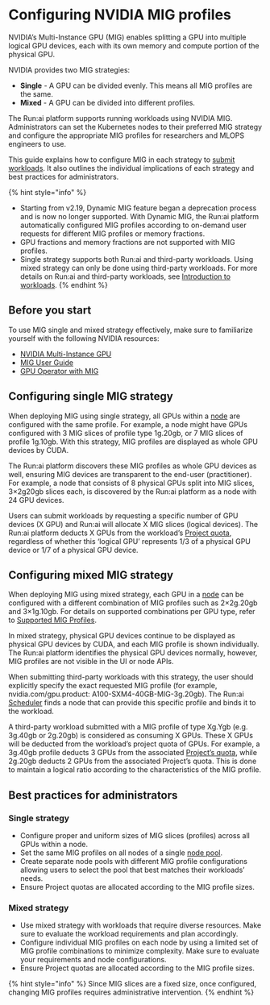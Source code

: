 # Configuring NVIDIA MIG profiles

NVIDIA’s Multi-Instance GPU (MIG) enables splitting a GPU into multiple logical GPU devices, each with its own memory and compute portion of the physical GPU.

NVIDIA provides two MIG strategies:

* **Single** - A GPU can be divided evenly. This means all MIG profiles are the same.
* **Mixed** - A GPU can be divided into different profiles.

The Run:ai platform supports running workloads using NVIDIA MIG. Administrators can set the Kubernetes nodes to their preferred MIG strategy and configure the appropriate MIG profiles for researchers and MLOPS engineers to use.

This guide explains how to configure MIG in each strategy to [submit workloads](../../workloads-in-runai/workloads.md). It also outlines the individual implications of each strategy and best practices for administrators.

{% hint style="info" %}
* Starting from v2.19, Dynamic MIG feature began a deprecation process and is now no longer supported. With Dynamic MIG, the Run:ai platform automatically configured MIG profiles according to on-demand user requests for different MIG profiles or memory fractions.
* GPU fractions and memory fractions are not supported with MIG profiles.
* Single strategy supports both Run:ai and third-party workloads. Using mixed strategy can only be done using third-party workloads. For more details on Run:ai and third-party workloads, see [Introduction to workloads](../../workloads-in-runai/introduction-to-workloads.md).
{% endhint %}

## Before you start

To use MIG single and mixed strategy effectively, make sure to familiarize yourself with the following NVIDIA resources:

* [NVIDIA Multi-Instance GPU](https://www.nvidia.com/en-eu/technologies/multi-instance-gpu/)
* [MIG User Guide](https://docs.nvidia.com/datacenter/tesla/mig-user-guide/index.html)
* [GPU Operator with MIG](https://docs.nvidia.com/datacenter/cloud-native/gpu-operator/latest/gpu-operator-mig.html)

## Configuring single MIG strategy

When deploying MIG using single strategy, all GPUs within a [node](nodes.md) are configured with the same profile. For example, a node might have GPUs configured with 3 MIG slices of profile type 1g.20gb, or 7 MIG slices of profile 1g.10gb. With this strategy, MIG profiles are displayed as whole GPU devices by CUDA.

The Run:ai platform discovers these MIG profiles as whole GPU devices as well, ensuring MIG devices are transparent to the end-user (practitioner). For example, a node that consists of 8 physical GPUs split into MIG slices, 3×2g20gb slices each, is discovered by the Run:ai platform as a node with 24 GPU devices.

Users can submit workloads by requesting a specific number of GPU devices (X GPU) and Run:ai will allocate X MIG slices (logical devices). The Run:ai platform deducts X GPUs from the workload’s [Project quota](../managing-your-organization/projects.md), regardless of whether this ‘logical GPU’ represents 1/3 of a physical GPU device or 1/7 of a physical GPU device.

## Configuring mixed MIG strategy

When deploying MIG using mixed strategy, each GPU in a [node](nodes.md) can be configured with a different combination of MIG profiles such as 2×2g.20gb and 3×1g.10gb. For details on supported combinations per GPU type, refer to [Supported MIG Profiles](https://docs.nvidia.com/datacenter/tesla/mig-user-guide/index.html#supported-mig-profiles).

In mixed strategy, physical GPU devices continue to be displayed as physical GPU devices by CUDA, and each MIG profile is shown individually. The Run:ai platform identifies the physical GPU devices normally, however, MIG profiles are not visible in the UI or node APIs.

When submitting third-party workloads with this strategy, the user should explicitly specify the exact requested MIG profile (for example, nvidia.com/gpu.product: A100-SXM4-40GB-MIG-3g.20gb). The Run:ai [Scheduler](../../../saas/manage-ai-initiatives/managing-your-resources/broken-reference/) finds a node that can provide this specific profile and binds it to the workload.

A third-party workload submitted with a MIG profile of type Xg.Ygb (e.g. 3g.40gb or 2g.20gb) is considered as consuming X GPUs. These X GPUs will be deducted from the workload’s project quota of GPUs. For example, a 3g.40gb profile deducts 3 GPUs from the associated [Project’s quota](../managing-your-organization/projects.md), while 2g.20gb deducts 2 GPUs from the associated Project’s quota. This is done to maintain a logical ratio according to the characteristics of the MIG profile.

## Best practices for administrators

### Single strategy

* Configure proper and uniform sizes of MIG slices (profiles) across all GPUs within a node.
* Set the same MIG profiles on all nodes of a single [node pool](node-pools.md).
* Create separate node pools with different MIG profile configurations allowing users to select the pool that best matches their workloads’ needs.
* Ensure Project quotas are allocated according to the MIG profile sizes.

### Mixed strategy

* Use mixed strategy with workloads that require diverse resources. Make sure to evaluate the workload requirements and plan accordingly.
* Configure individual MIG profiles on each node by using a limited set of MIG profile combinations to minimize complexity. Make sure to evaluate your requirements and node configurations.
* Ensure Project quotas are allocated according to the MIG profile sizes.

{% hint style="info" %}
Since MIG slices are a fixed size, once configured, changing MIG profiles requires administrative intervention.
{% endhint %}
